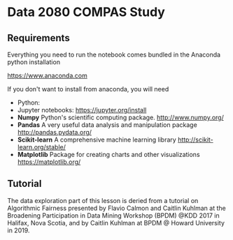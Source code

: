 # Data 2080 COMPAS Study



## Requirements
Everything you need to run the notebook comes bundled in the Anaconda python installation

https://www.anaconda.com

If you don't want to install from anaconda, you will need
- Python:
- Jupyter notebooks: https://jupyter.org/install
- __Numpy__ Python's scientific computing package. http://www.numpy.org/
- __Pandas__ A very useful data analysis and manipulation package http://pandas.pydata.org/
- __Scikit-learn__ A comprehensive machine learning library http://scikit-learn.org/stable/
- __Matplotlib__ Package for creating charts and other visualizations https://matplotlib.org/


## Tutorial

The data exploration part of this lesson is deried from  a tutorial on Algorithmic Fairness presented by Flavio Calmon and Caitlin Kuhlman at the Broadening Participation in Data Mining Workshop (BPDM) @KDD 2017 in Halifax, Nova Scotia, and by Caitlin Kuhlman at BPDM @ Howard University in 2019.
